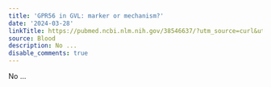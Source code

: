 ```yaml
---
title: 'GPR56 in GVL: marker or mechanism?'
date: '2024-03-28'
linkTitle: https://pubmed.ncbi.nlm.nih.gov/38546637/?utm_source=curl&utm_medium=rss&utm_campaign=journals&utm_content=7603509&fc=None&ff=20240328180643&v=2.18.0.post9+e462414
source: Blood
description: No ...
disable_comments: true
---
```

No ...